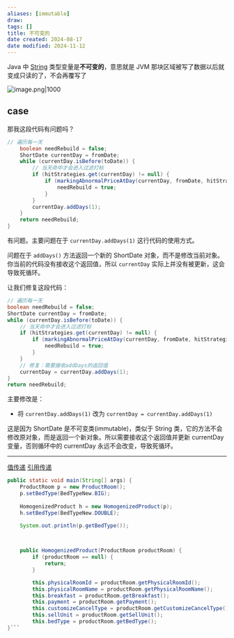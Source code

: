 ```yaml
---
aliases: [immutable]
draw: 
tags: []
title: 不可变的
date created: 2024-08-17
date modified: 2024-11-12
---
```


Java 中 [String](String.md) 类型变量是**不可变的**，意思就是 JVM 那块区域被写了数据以后就变成只读的了，不会再覆写了

![image.png|1000](https://imagehosting4picgo.oss-cn-beijing.aliyuncs.com/imagehosting/fix-dir%2Fpicgo%2Fpicgo-clipboard-images%2F2024%2F08%2F17%2F00-37-21-b765d03110c9116f466fcac5ce745e40-202408170037139-93a835.png)

	

## case

那我这段代码有问题吗？

```java
// 遍历每一天
    boolean needRebuild = false;
    ShortDate currentDay = fromDate;
    while (currentDay.isBefore(toDate)) {
        // 当天命中才会进入过滤打标
        if (hitStrategies.get(currentDay) != null) {
            if (markingAbnormalPriceAtDay(currentDay, fromDate, hitStrategies.get(currentDay), physicalPriceMap, cWrappers)) {
                needRebuild = true;
            }
        }
        currentDay.addDays(1);
    }
    return needRebuild;
} 
```

有问题。主要问题在于 `currentDay.addDays(1)` 这行代码的使用方式。

问题在于 `addDays()` 方法返回一个新的 ShortDate 对象，而不是修改当前对象。你当前的代码没有接收这个返回值，所以 `currentDay` 实际上并没有被更新，这会导致死循环。

让我们修复这段代码：

```java
// 遍历每一天
boolean needRebuild = false;
ShortDate currentDay = fromDate;
while (currentDay.isBefore(toDate)) {
    // 当天命中才会进入过滤打标
    if (hitStrategies.get(currentDay) != null) {
        if (markingAbnormalPriceAtDay(currentDay, fromDate, hitStrategies.get(currentDay), physicalPriceMap, cWrappers)) {
            needRebuild = true;
        }
    }
    // 修复：需要接收addDays的返回值
    currentDay = currentDay.addDays(1);
}
return needRebuild;
```

主要修改是：

- 将 `currentDay.addDays(1)` 改为 `currentDay = currentDay.addDays(1)`

这是因为 ShortDate 是不可变类(immutable)，类似于 String 类，它的方法不会修改原对象，而是返回一个新对象。所以需要接收这个返回值并更新 currentDay 变量，否则循环中的 currentDay 永远不会改变，导致死循环。

---

[值传递](值传递.md) [引用传递](引用传递)

```java
public static void main(String[] args) {
    ProductRoom p = new ProductRoom();
    p.setBedType(BedTypeNew.BIG);
    
    HomogenizedProduct h = new HomogenizedProduct(p);
    h.setBedType(BedTypeNew.DOUBLE);
    
    System.out.println(p.getBedType());



    public HomogenizedProduct(ProductRoom productRoom) {
        if (productRoom == null) {
            return;
        }

        this.physicalRoomId = productRoom.getPhysicalRoomId();
        this.physicalRoomName = productRoom.getPhysicalRoomName();
        this.breakfast = productRoom.getBreakfast();
        this.payment = productRoom.getPayment();
        this.customizeCancelType = productRoom.getCustomizeCancelType();
        this.sellUnit = productRoom.getSellUnit();
        this.bedType = productRoom.getBedType();
}```
